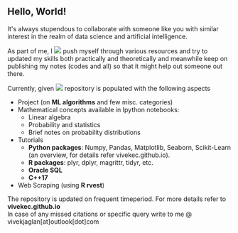 ## Hello, World! 

It's always stupendous to collaborate with someone like you with similar interest in the realm of data science and artificial intelligence. 

As part of me, I [![](https://img.shields.io/badge/Vivek-Kumar-red.svg)](https://sourcerer.io/vivekec) push myself through various resources and try to updated my skills both practically and theoretically and meanwhile keep on publishing my notes (codes and all) so that it might help out someone out there. 

Currently, given [![](https://img.shields.io/badge/data-science-brightgreen.svg)](https://img.shields.io/badge/data-science-brightgreen.svg) repository is populated with the following aspects
* Project (on **ML algorithms** and few misc. categories)
* Mathematical concepts available in Ipython notebooks:
    * Linear algebra 
    * Probability and statistics
    * Brief notes on probability distributions
* Tutorials 
    * **Python packages**: Numpy, Pandas, Matplotlib, Seaborn, Scikit-Learn (an overview, for details refer vivekec.github.io).
    * **R packages**: plyr, dplyr, magrittr, tidyr, etc.
    * **Oracle SQL**
    * **C++17**
* Web Scraping (using **R rvest**)

The repository is updated on frequent timeperiod. For more details refer to **vivekec.github.io**  
In case of any missed citations or specific query write to me @ vivekjaglan[at]outlook[dot]com
